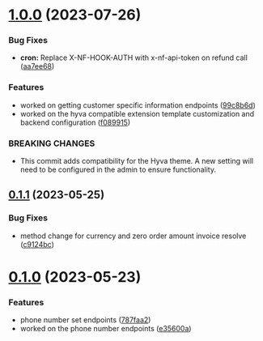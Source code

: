 # [1.0.0](https://github.com/Nofraud/nofraud_magento_checkout/compare/v0.1.1...v1.0.0) (2023-07-26)


### Bug Fixes

* **cron:** Replace X-NF-HOOK-AUTH with x-nf-api-token on refund call ([aa7ee68](https://github.com/Nofraud/nofraud_magento_checkout/commit/aa7ee681c858c4e3df7f22d1645bc4a9b5695464))


### Features

* worked on getting customer specific information endpoints ([99c8b6d](https://github.com/Nofraud/nofraud_magento_checkout/commit/99c8b6dc90a2bb5f22e9b120c9fc9c2dbc182ed3))
* worked on the hyva compatible extension template customization and backend configuration ([f089915](https://github.com/Nofraud/nofraud_magento_checkout/commit/f089915ce20a15bd16aa1d4c06a5dfd330b5cfb0))


### BREAKING CHANGES

* This commit adds compatibility for the Hyva theme. A new setting will need to be configured in the admin to ensure functionality.

## [0.1.1](https://github.com/Nofraud/nofraud_magento_checkout/compare/v0.1.0...v0.1.1) (2023-05-25)


### Bug Fixes

* method change for currency and zero order amount invoice resolve ([c9124bc](https://github.com/Nofraud/nofraud_magento_checkout/commit/c9124bc29f66318ae6ae7b65734ff1e867485f5e))

# [0.1.0](https://github.com/Nofraud/nofraud_magento_checkout/compare/v0.0.1...v0.1.0) (2023-05-23)


### Features

* phone number set endpoints ([787faa2](https://github.com/Nofraud/nofraud_magento_checkout/commit/787faa23638bb9cb22b3fb3136e762408effad01))
* worked on the phone number endpoints ([e35600a](https://github.com/Nofraud/nofraud_magento_checkout/commit/e35600a7c608421a8379e524a244caa190be3ce8))
